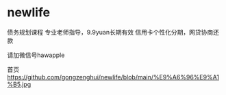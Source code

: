 # newlife
债务规划课程
专业老师指导，9.9yuan长期有效
信用卡个性化分期，网贷协商还款

请加微信号hawapple

首页
https://github.com/gongzenghui/newlife/blob/main/%E9%A6%96%E9%A1%B5.jpg

